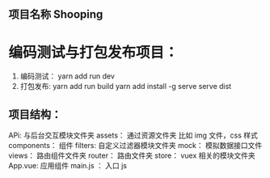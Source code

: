 ## 项目名称 Shooping

# 编码测试与打包发布项目：

1. 编码测试：
   yarn add run dev
2. 打包发布:
   yarn add run build
   yarn add install -g serve
   serve dist

## 项目结构：

APi: 与后台交互模块文件夹
assets： 通过资源文件夹 比如 img 文件，css 样式
components： 组件
filters: 自定义过滤器模块文件夹
mock： 模拟数据接口文件
views： 路由组件文件夹
router： 路由文件夹
store： vuex 相关的模块文件夹
App.vue: 应用组件
main.js ： 入口 js
